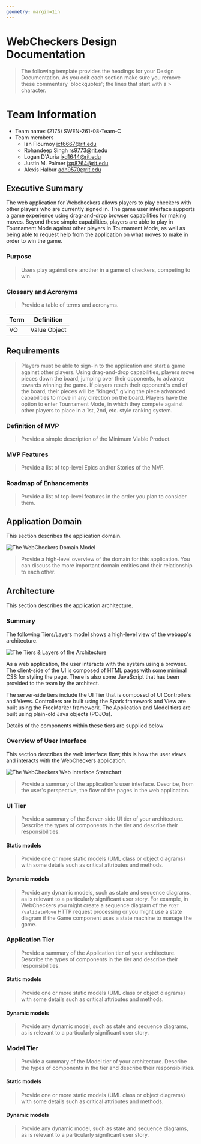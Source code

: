 ```yaml
---
geometry: margin=1in
---
```

# WebCheckers Design Documentation

> The following template provides the headings for your Design Documentation.  As you edit each section make sure you remove these commentary 'blockquotes'; the lines that start with a > character.

# Team Information
* Team name: (2175) SWEN-261-08-Team-C
* Team members
  * Ian Flournoy <icf6667@rit.edu>
  * Rohandeep Singh <rs9773@rit.edu>
  * Logan D'Auria <lxd1644@rit.edu>
  * Justin M. Palmer <jxp8764@rit.edu>
  * Alexis Halbur <adh9570@rit.edu>

## Executive Summary

The web application for Webcheckers allows players to play checkers with other players who are currently signed in. The game user interface supports a game experience using drag-and-drop browser capabilities for making moves. Beyond these simple capabilities, players are able to play in Tournament Mode against other players in Tournament Mode, as well as being able to request help from the application on what moves to make in order to win the game.

### Purpose
> Users play against one another in a game of checkers, competing to win.

### Glossary and Acronyms
> Provide a table of terms and acronyms.

| Term | Definition |
|------|------------|
| VO | Value Object |


## Requirements

> Players must be able to sign-in to the application and start a game against other players. Using drag-and-drop capabilities, players move pieces down the board, jumping over their opponents, to advance towards winning the game.
> If players reach their opponent's end of the board, their pieces will be "kinged," giving the piece advanced capabilities to move in any direction on the board.
> Players have the option to enter Tournament Mode, in which they compete against other players to place in a 1st, 2nd, etc. style ranking system.

### Definition of MVP
> Provide a simple description of the Minimum Viable Product.

### MVP Features
> Provide a list of top-level Epics and/or Stories of the MVP.

### Roadmap of Enhancements
> Provide a list of top-level features in the order you plan to consider them.


## Application Domain

This section describes the application domain.

![The WebCheckers Domain Model](domain-model-checkers.png)

> Provide a high-level overview of the domain for this application. You can discuss the more important domain entities and their relationship to each other.



## Architecture

This section describes the application architecture.

### Summary

The following Tiers/Layers model shows a high-level view of the webapp's architecture.

![The Tiers & Layers of the Architecture](architecture-tiers-and-layers.png)

As a web application, the user interacts with the system using a browser.  The client-side
of the UI is composed of HTML pages with some minimal CSS for styling the page.  There is also
some JavaScript that has been provided to the team by the architect.

The server-side tiers include the UI Tier that is composed of UI Controllers and Views.
Controllers are built using the Spark framework and View are built using the FreeMarker framework.  The Application and Model tiers are built using plain-old Java objects (POJOs).

Details of the components within these tiers are supplied below


### Overview of User Interface

This section describes the web interface flow; this is how the user views and interacts
with the WebCheckers application.

![The WebCheckers Web Interface Statechart](WebCheckers-UI-State-Behavior.png)

> Provide a summary of the application's user interface.  Describe, from the user's perspective, the flow of the pages in the web application.


### UI Tier
> Provide a summary of the Server-side UI tier of your architecture.
> Describe the types of components in the tier and describe their responsibilities.

#### Static models
> Provide one or more static models (UML class or object diagrams) with some details such as critical attributes and methods.

#### Dynamic models
> Provide any dynamic models, such as state and sequence diagrams, as is relevant to a particularly significant user story.
> For example, in WebCheckers you might create a sequence diagram of the `POST /validateMove` HTTP request processing or you might use a state diagram if the Game component uses a state machine to manage the game.


### Application Tier
> Provide a summary of the Application tier of your architecture.
> Describe the types of components in the tier and describe their responsibilities.

#### Static models
> Provide one or more static models (UML class or object diagrams) with some details such as critical attributes and methods.

#### Dynamic models
> Provide any dynamic model, such as state and sequence diagrams, as is relevant to a particularly significant user story.


### Model Tier
> Provide a summary of the Model tier of your architecture.
> Describe the types of components in the tier and describe their responsibilities.

#### Static models
> Provide one or more static models (UML class or object diagrams) with some details such as critical attributes and methods.

#### Dynamic models
> Provide any dynamic model, such as state and sequence diagrams, as is relevant to a particularly significant user story.
